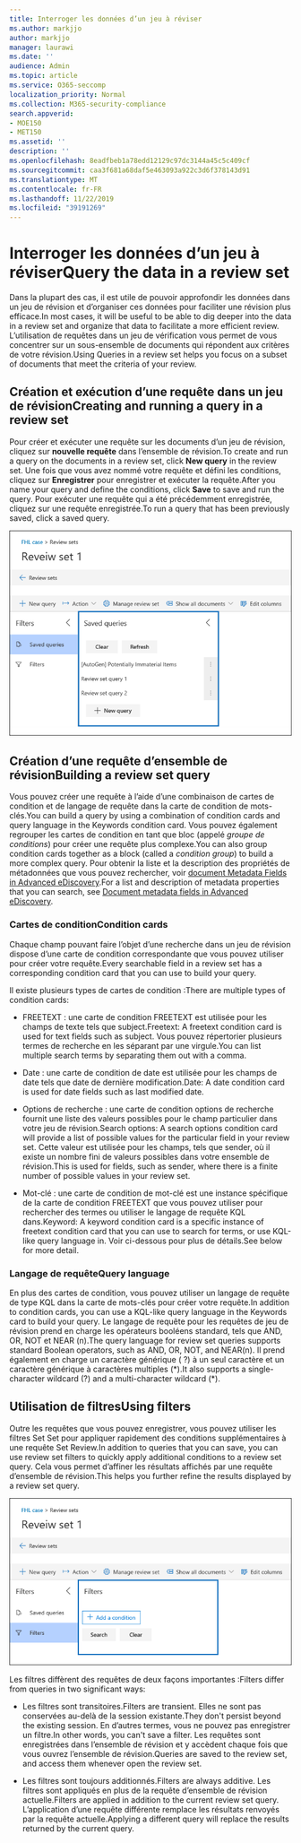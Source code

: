 ```yaml
---
title: Interroger les données d’un jeu à réviser
ms.author: markjjo
author: markjjo
manager: laurawi
ms.date: ''
audience: Admin
ms.topic: article
ms.service: O365-seccomp
localization_priority: Normal
ms.collection: M365-security-compliance
search.appverid:
- MOE150
- MET150
ms.assetid: ''
description: ''
ms.openlocfilehash: 8eadfbeb1a78edd12129c97dc3144a45c5c409cf
ms.sourcegitcommit: caa3f681a68daf5e463093a922c3d6f378143d91
ms.translationtype: MT
ms.contentlocale: fr-FR
ms.lasthandoff: 11/22/2019
ms.locfileid: "39191269"
---
```

# <a name="query-the-data-in-a-review-set"></a><span data-ttu-id="8ba67-102">Interroger les données d’un jeu à réviser</span><span class="sxs-lookup"><span data-stu-id="8ba67-102">Query the data in a review set</span></span>

<span data-ttu-id="8ba67-103">Dans la plupart des cas, il est utile de pouvoir approfondir les données dans un jeu de révision et d’organiser ces données pour faciliter une révision plus efficace.</span><span class="sxs-lookup"><span data-stu-id="8ba67-103">In most cases, it will be useful to be able to dig deeper into the data in a review set and organize that data to facilitate a more efficient review.</span></span> <span data-ttu-id="8ba67-104">L’utilisation de requêtes dans un jeu de vérification vous permet de vous concentrer sur un sous-ensemble de documents qui répondent aux critères de votre révision.</span><span class="sxs-lookup"><span data-stu-id="8ba67-104">Using Queries in a review set helps you focus on a subset of documents that meet the criteria of your review.</span></span>

## <a name="creating-and-running-a-query-in-a-review-set"></a><span data-ttu-id="8ba67-105">Création et exécution d’une requête dans un jeu de révision</span><span class="sxs-lookup"><span data-stu-id="8ba67-105">Creating and running a query in a review set</span></span>

<span data-ttu-id="8ba67-106">Pour créer et exécuter une requête sur les documents d’un jeu de révision, cliquez sur **nouvelle requête** dans l’ensemble de révision.</span><span class="sxs-lookup"><span data-stu-id="8ba67-106">To create and run a query on the documents in a review set, click **New query** in the review set.</span></span> <span data-ttu-id="8ba67-107">Une fois que vous avez nommé votre requête et défini les conditions, cliquez sur **Enregistrer** pour enregistrer et exécuter la requête.</span><span class="sxs-lookup"><span data-stu-id="8ba67-107">After you name your query and define the conditions, click **Save** to save and run the query.</span></span> <span data-ttu-id="8ba67-108">Pour exécuter une requête qui a été précédemment enregistrée, cliquez sur une requête enregistrée.</span><span class="sxs-lookup"><span data-stu-id="8ba67-108">To run a query that has been previously saved, click a saved query.</span></span> 

![Examiner les requêtes Set](media/AeDReviewSetQueries.png)

## <a name="building-a-review-set-query"></a><span data-ttu-id="8ba67-110">Création d’une requête d’ensemble de révision</span><span class="sxs-lookup"><span data-stu-id="8ba67-110">Building a review set query</span></span>

<span data-ttu-id="8ba67-111">Vous pouvez créer une requête à l’aide d’une combinaison de cartes de condition et de langage de requête dans la carte de condition de mots-clés.</span><span class="sxs-lookup"><span data-stu-id="8ba67-111">You can build a query by using a combination of condition cards and query language in the Keywords condition card.</span></span> <span data-ttu-id="8ba67-112">Vous pouvez également regrouper les cartes de condition en tant que bloc (appelé *groupe de conditions*) pour créer une requête plus complexe.</span><span class="sxs-lookup"><span data-stu-id="8ba67-112">You can also group condition cards together as a block (called a *condition group*) to build a more complex query.</span></span> <span data-ttu-id="8ba67-113">Pour obtenir la liste et la description des propriétés de métadonnées que vous pouvez rechercher, voir [document Metadata Fields in Advanced eDiscovery](document-metadata-fields-in-Advanced-eDiscovery.md).</span><span class="sxs-lookup"><span data-stu-id="8ba67-113">For a list and description of metadata properties that you can search, see [Document metadata fields in Advanced eDiscovery](document-metadata-fields-in-Advanced-eDiscovery.md).</span></span>

### <a name="condition-cards"></a><span data-ttu-id="8ba67-114">Cartes de condition</span><span class="sxs-lookup"><span data-stu-id="8ba67-114">Condition cards</span></span>

<span data-ttu-id="8ba67-115">Chaque champ pouvant faire l’objet d’une recherche dans un jeu de révision dispose d’une carte de condition correspondante que vous pouvez utiliser pour créer votre requête.</span><span class="sxs-lookup"><span data-stu-id="8ba67-115">Every searchable field in a review set has a corresponding condition card that you can use to build your query.</span></span>

<span data-ttu-id="8ba67-116">Il existe plusieurs types de cartes de condition :</span><span class="sxs-lookup"><span data-stu-id="8ba67-116">There are multiple types of condition cards:</span></span>

- <span data-ttu-id="8ba67-117">FREETEXT : une carte de condition FREETEXT est utilisée pour les champs de texte tels que subject.</span><span class="sxs-lookup"><span data-stu-id="8ba67-117">Freetext: A freetext condition card is used for text fields such as subject.</span></span> <span data-ttu-id="8ba67-118">Vous pouvez répertorier plusieurs termes de recherche en les séparant par une virgule.</span><span class="sxs-lookup"><span data-stu-id="8ba67-118">You can list multiple search terms by separating them out with a comma.</span></span>

- <span data-ttu-id="8ba67-119">Date : une carte de condition de date est utilisée pour les champs de date tels que date de dernière modification.</span><span class="sxs-lookup"><span data-stu-id="8ba67-119">Date: A date condition card is used for date fields such as last modified date.</span></span>

- <span data-ttu-id="8ba67-120">Options de recherche : une carte de condition options de recherche fournit une liste des valeurs possibles pour le champ particulier dans votre jeu de révision.</span><span class="sxs-lookup"><span data-stu-id="8ba67-120">Search options: A search options condition card will provide a list of possible values for the particular field in your review set.</span></span> <span data-ttu-id="8ba67-121">Cette valeur est utilisée pour les champs, tels que sender, où il existe un nombre fini de valeurs possibles dans votre ensemble de révision.</span><span class="sxs-lookup"><span data-stu-id="8ba67-121">This is used for fields, such as sender, where there is a finite number of possible values in your review set.</span></span>

- <span data-ttu-id="8ba67-122">Mot-clé : une carte de condition de mot-clé est une instance spécifique de la carte de condition FREETEXT que vous pouvez utiliser pour rechercher des termes ou utiliser le langage de requête KQL dans.</span><span class="sxs-lookup"><span data-stu-id="8ba67-122">Keyword: A keyword condition card is a specific instance of freetext condition card that you can use to search for terms, or use KQL-like query language in.</span></span> <span data-ttu-id="8ba67-123">Voir ci-dessous pour plus de détails.</span><span class="sxs-lookup"><span data-stu-id="8ba67-123">See below for more detail.</span></span>

### <a name="query-language"></a><span data-ttu-id="8ba67-124">Langage de requête</span><span class="sxs-lookup"><span data-stu-id="8ba67-124">Query language</span></span>

<span data-ttu-id="8ba67-125">En plus des cartes de condition, vous pouvez utiliser un langage de requête de type KQL dans la carte de mots-clés pour créer votre requête.</span><span class="sxs-lookup"><span data-stu-id="8ba67-125">In addition to condition cards, you can use a KQL-like query language in the Keywords card to build your query.</span></span> <span data-ttu-id="8ba67-126">Le langage de requête pour les requêtes de jeu de révision prend en charge les opérateurs booléens standard, tels que AND, OR, NOT et NEAR (n).</span><span class="sxs-lookup"><span data-stu-id="8ba67-126">The query language for review set queries supports standard Boolean operators, such as AND, OR, NOT, and NEAR(n).</span></span> <span data-ttu-id="8ba67-127">Il prend également en charge un caractère générique ( ?) à un seul caractère et un caractère générique à caractères multiples (\*).</span><span class="sxs-lookup"><span data-stu-id="8ba67-127">It also supports a single-character wildcard (?) and a multi-character wildcard (\*).</span></span>

## <a name="using-filters"></a><span data-ttu-id="8ba67-128">Utilisation de filtres</span><span class="sxs-lookup"><span data-stu-id="8ba67-128">Using filters</span></span>

<span data-ttu-id="8ba67-129">Outre les requêtes que vous pouvez enregistrer, vous pouvez utiliser les filtres Set Set pour appliquer rapidement des conditions supplémentaires à une requête Set Review.</span><span class="sxs-lookup"><span data-stu-id="8ba67-129">In addition to queries that you can save, you can use review set filters to quickly apply additional conditions to a review set query.</span></span> <span data-ttu-id="8ba67-130">Cela vous permet d’affiner les résultats affichés par une requête d’ensemble de révision.</span><span class="sxs-lookup"><span data-stu-id="8ba67-130">This helps you further refine the results displayed by a review set query.</span></span> 

![Vérifier les filtres Set](media/AeDReviewSetFilters.png)

<span data-ttu-id="8ba67-132">Les filtres diffèrent des requêtes de deux façons importantes :</span><span class="sxs-lookup"><span data-stu-id="8ba67-132">Filters differ from queries in two significant ways:</span></span>

- <span data-ttu-id="8ba67-133">Les filtres sont transitoires.</span><span class="sxs-lookup"><span data-stu-id="8ba67-133">Filters are transient.</span></span> <span data-ttu-id="8ba67-134">Elles ne sont pas conservées au-delà de la session existante.</span><span class="sxs-lookup"><span data-stu-id="8ba67-134">They don't persist beyond the existing session.</span></span> <span data-ttu-id="8ba67-135">En d’autres termes, vous ne pouvez pas enregistrer un filtre.</span><span class="sxs-lookup"><span data-stu-id="8ba67-135">In other words, you can't save a filter.</span></span> <span data-ttu-id="8ba67-136">Les requêtes sont enregistrées dans l’ensemble de révision et y accèdent chaque fois que vous ouvrez l’ensemble de révision.</span><span class="sxs-lookup"><span data-stu-id="8ba67-136">Queries are saved to the review set, and access them whenever open the review set.</span></span>

- <span data-ttu-id="8ba67-137">Les filtres sont toujours additionnés.</span><span class="sxs-lookup"><span data-stu-id="8ba67-137">Filters are always additive.</span></span> <span data-ttu-id="8ba67-138">Les filtres sont appliqués en plus de la requête d’ensemble de révision actuelle.</span><span class="sxs-lookup"><span data-stu-id="8ba67-138">Filters are applied in addition to the current review set query.</span></span> <span data-ttu-id="8ba67-139">L’application d’une requête différente remplace les résultats renvoyés par la requête actuelle.</span><span class="sxs-lookup"><span data-stu-id="8ba67-139">Applying a different query will replace the results returned by the current query.</span></span>
